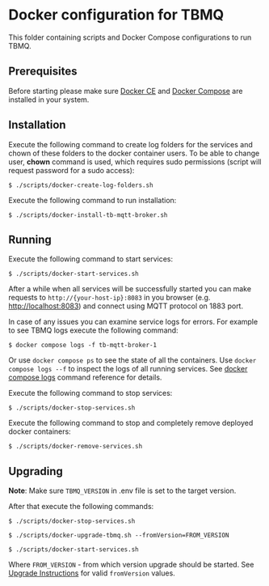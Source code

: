 # Docker configuration for TBMQ

This folder containing scripts and Docker Compose configurations to run TBMQ.

## Prerequisites

Before starting please make sure [Docker CE](https://docs.docker.com/install/) and [Docker Compose](https://docs.docker.com/compose/install/) are installed in your system.

## Installation

Execute the following command to create log folders for the services and chown of these folders to the docker container users. 
To be able to change user, **chown** command is used, which requires sudo permissions (script will request password for a sudo access): 

`
$ ./scripts/docker-create-log-folders.sh
`

Execute the following command to run installation:

`
$ ./scripts/docker-install-tb-mqtt-broker.sh
`

## Running

Execute the following command to start services:

`
$ ./scripts/docker-start-services.sh
`

After a while when all services will be successfully started you can make requests to `http://{your-host-ip}:8083` in
you browser (e.g. [http://localhost:8083](http://localhost:8083))
and connect using MQTT protocol on 1883 port.

In case of any issues you can examine service logs for errors.
For example to see TBMQ logs execute the following command:

`
$ docker compose logs -f tb-mqtt-broker-1
`

Or use `docker compose ps` to see the state of all the containers.
Use `docker compose logs --f` to inspect the logs of all running services.
See [docker compose logs](https://docs.docker.com/compose/reference/logs/) command reference for details.

Execute the following command to stop services:

`
$ ./scripts/docker-stop-services.sh
`

Execute the following command to stop and completely remove deployed docker containers:

`
$ ./scripts/docker-remove-services.sh
`

## Upgrading

**Note**: Make sure `TBMQ_VERSION` in .env file is set to the target version.

After that execute the following commands:

`
$ ./scripts/docker-stop-services.sh
`

`
$ ./scripts/docker-upgrade-tbmq.sh --fromVersion=FROM_VERSION
`

`
$ ./scripts/docker-start-services.sh
`

Where `FROM_VERSION` - from which version upgrade should be started.
See [Upgrade Instructions](https://thingsboard.io/docs/mqtt-broker/install/upgrade-instructions/) for
valid `fromVersion` values.
